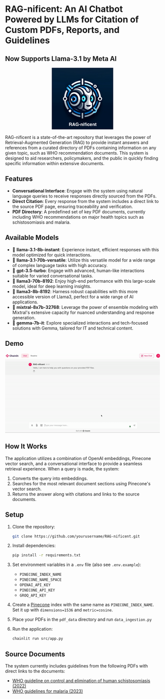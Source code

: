 # RAG-nificent: An AI Chatbot Powered by LLMs for Citation of Custom PDFs, Reports, and Guidelines
## Now Supports Llama-3.1 by Meta AI

<p align="center">
  <img src="assets/logo.png" alt="Lightning Chatbot Logo" width="200" height="200">
</p>

RAG-nificent is a state-of-the-art repository that leverages the power of Retrieval-Augmented Generation (RAG) to provide instant answers and references from a curated directory of PDFs containing information on any given topic, such as WHO recommendation documents. This system is designed to aid researchers, policymakers, and the public in quickly finding specific information within extensive documents.

## Features

- **Conversational Interface**: Engage with the system using natural language queries to receive responses directly sourced from the PDFs.
- **Direct Citation**: Every response from the system includes a direct link to the source PDF page, ensuring traceability and verification.
- **PDF Directory**: A predefined set of key PDF documents, currently including WHO recommendations on major health topics such as schistosomiasis and malaria.

## Available Models

- 🦙 **llama-3.1-8b-instant**: Experience instant, efficient responses with this model optimized for quick interactions.
- 🦙 **llama-3.1-70b-versatile**: Utilize this versatile model for a wide range of complex language tasks with high accuracy.
- 📘 **gpt-3.5-turbo**: Engage with advanced, human-like interactions suitable for varied conversational tasks.
- 🦙 **llama3-70b-8192**: Enjoy high-end performance with this large-scale model, ideal for deep learning insights.
- 🦙 **llama3-8b-8192**: Harness robust capabilities with this more accessible version of Llama3, perfect for a wide range of AI applications.
- 🌟 **mixtral-8x7b-32768**: Leverage the power of ensemble modeling with Mixtral's extensive capacity for nuanced understanding and response generation.
- 💎 **gemma-7b-it**: Explore specialized interactions and tech-focused solutions with Gemma, tailored for IT and technical content.

## Demo

![RAG-nificent Demo](assets/demov0.0.2.gif)

## How It Works

The application utilizes a combination of OpenAI embeddings, Pinecone vector search, and a conversational interface to provide a seamless retrieval experience. When a query is made, the system:

1. Converts the query into embeddings.
2. Searches for the most relevant document sections using Pinecone's vector search.
3. Returns the answer along with citations and links to the source documents.

## Setup

1. Clone the repository:
   ```bash
   git clone https://github.com/yourusername/RAG-nificent.git
   ```
2. Install dependencies:
   ```bash
   pip install -r requirements.txt
   ```
3. Set environment variables in a `.env` file (also see `.env.example`):
   - `PINECONE_INDEX_NAME`
   - `PINECONE_NAME_SPACE`
   - `OPENAI_API_KEY`
   - `PINECONE_API_KEY`
   - `GROQ_API_KEY`

4. Create a [Pinecone](https://pinecone.io) index with the same name as `PINECONE_INDEX_NAME`. Set it up with `dimensions=1536` and `metric=cosine`.
5. Place your PDFs in the `pdf_data` directory and run `data_ingestion.py`
6. Run the application:
   ```bash
   chainlit run src/app.py
   ```

## Source Documents

The system currently includes guidelines from the following PDFs with direct links to the documents:

- [WHO guideline on control and elimination of human schistosomiasis (2022)](https://iris.who.int/bitstream/handle/10665/351856/9789240041608-eng.pdf)
- [WHO guidelines for malaria (2023)](https://iris.who.int/bitstream/handle/10665/373339/WHO-UCN-GMP-2023.01-Rev.1-eng.pdf)